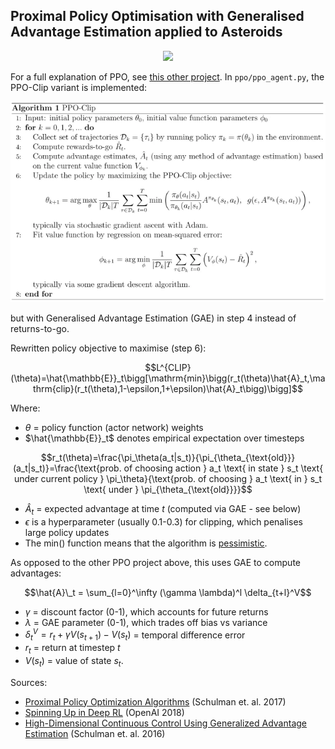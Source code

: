 ## Proximal Policy Optimisation with Generalised Advantage Estimation applied to Asteroids

<p align="center">
  <img src="agent_gameplay.webp"/>
</p>

For a full explanation of PPO, see [this other project](https://github.com/sambarba99/spare-time-projects/tree/master/python/_artificial_intelligence_machine_learning/pytorch_proximal_policy_optimisation). In `ppo/ppo_agent.py`, the PPO-Clip variant is implemented:

<p align="center">
	<img src="ppo/ppo_clip_pseudocode.png"/>
</p>

but with Generalised Advantage Estimation (GAE) in step 4 instead of returns-to-go.

Rewritten policy objective to maximise (step 6):

$$L^{CLIP}(\theta)=\hat{\mathbb{E}}_t\bigg[\mathrm{min}\bigg(r_t(\theta)\hat{A}_t,\mathrm{clip}(r_t(\theta),1-\epsilon,1+\epsilon)\hat{A}_t\bigg)\bigg]$$

Where:
- $\theta$ = policy function (actor network) weights
- $\hat{\mathbb{E}}_t$ denotes empirical expectation over timesteps

$$r_t(\theta)=\frac{\pi_\theta(a_t|s_t)}{\pi_{\theta_{\text{old}}}(a_t|s_t)}=\frac{\text{prob. of choosing action } a_t \text{ in state } s_t \text{ under current policy } \pi_\theta}{\text{prob. of choosing } a_t \text{ in } s_t \text{ under } \pi_{\theta_{\text{old}}}}$$

- $\hat{A}_t$ = expected advantage at time $t$ (computed via GAE - see below)
- $\epsilon$ is a hyperparameter (usually 0.1-0.3) for clipping, which penalises large policy updates
- The $\mathrm{min()}$ function means that the algorithm is [pessimistic](https://arxiv.org/pdf/2012.15085.pdf).

As opposed to the other PPO project above, this uses GAE to compute advantages:

$$\hat{A}\_t = \sum_{l=0}^\infty (\gamma \lambda)^l \delta_{t+l}^V$$

- $\gamma$ = discount factor (0-1), which accounts for future returns
- $\lambda$ = GAE parameter (0-1), which trades off bias vs variance
- $\delta_t^V = r_t + \gamma V(s_{t+1}) - V(s_t)$ = temporal difference error
- $r_t$ = return at timestep $t$
- $V(s_t)$ = value of state $s_t$.

Sources:
- [Proximal Policy Optimization Algorithms](https://arxiv.org/pdf/1707.06347.pdf) (Schulman et. al. 2017)
- [Spinning Up in Deep RL](https://spinningup.openai.com/en/latest/algorithms/ppo.html#exploration-vs-exploitation) (OpenAI 2018)
- [High-Dimensional Continuous Control Using Generalized Advantage Estimation](https://arxiv.org/pdf/1506.02438) (Schulman et. al. 2016)
